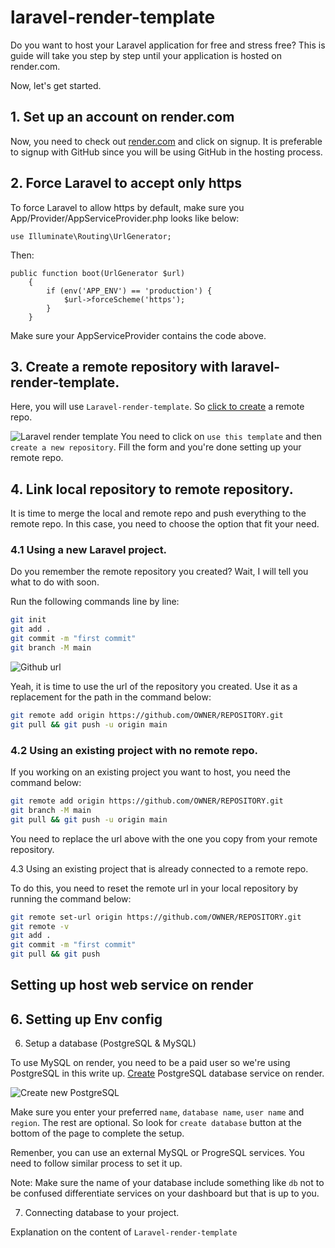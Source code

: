 # laravel-render-template

Do you want to host your Laravel application for free and stress free? This is guide will take you step by step until your application is hosted on render.com. 

Now, let's get started.

## 1. Set up an account on render.com

Now, you need to check out [render.com](https://render.com) and click on signup. It is preferable to signup with GitHub since you will be using GitHub in the hosting process.

## 2. Force Laravel to accept only https

To force Laravel to allow https by default, make sure you App/Provider/AppServiceProvider.php looks like below:


```
use Illuminate\Routing\UrlGenerator;
```

Then:

```
public function boot(UrlGenerator $url)
    {
        if (env('APP_ENV') == 'production') {
            $url->forceScheme('https');
        }
    }
```
Make sure your AppServiceProvider contains the code above.

## 3. Create a remote repository with laravel-render-template.

Here, you will use `Laravel-render-template`. So [click to create](https://github.com/codingnninja/laravel-render-template) a remote repo.

![Laravel render template](https://res.cloudinary.com/nyscapp/image/upload/v1686174427/create_laravel-render_template_hpcqts.png)
You need to click on `use this template` and then `create a new repository`. Fill the form and you're done setting up your remote repo.

## 4. Link local repository to remote repository.

It is time to merge the local and remote repo and push everything to the remote repo. In this case, you need to choose the option that fit your need.

### 4.1 Using a new Laravel project.

Do you remember the remote repository you created? Wait, I will tell you what to do with soon. 

Run the following commands line by line:

```sh
git init
git add .
git commit -m "first commit"
git branch -M main
```

![Github url](https://res.cloudinary.com/nyscapp/image/upload/v1686174426/laravel_render_repo_url_sztour.png)

Yeah, it is time to use the url of the repository you created. Use it as a replacement for the path in the command below:

```sh
git remote add origin https://github.com/OWNER/REPOSITORY.git
git pull && git push -u origin main
```
### 4.2 Using an existing project with no remote repo.

If you working on an existing project you want to host, you need the command below:

```sh
git remote add origin https://github.com/OWNER/REPOSITORY.git
git branch -M main
git pull && git push -u origin main
```
You need to replace the url above with the one you copy from your remote repository.

4.3 Using an existing project that is already connected to a remote repo.

To do this, you need to reset the remote url in your local repository by running the command below:

```sh
git remote set-url origin https://github.com/OWNER/REPOSITORY.git
git remote -v
git add .
git commit -m "first commit"
git pull && git push
```

## Setting up host web service on render

## 6. Setting up Env config

6. Setup a database (PostgreSQL & MySQL)

To use MySQL on render, you need to be a paid user so we're using PostgreSQL in this write up. [Create](https://dashboard.render.com/new/database) PostgreSQL database service on render.

![Create new PostgreSQL](https://res.cloudinary.com/nyscapp/image/upload/v1686174426/Laravel_render_postgresql_h5ynsn.png)

Make sure you enter your preferred `name`, `database name`, `user name` and `region`. The rest are optional. So look for `create database` button at the bottom of the page to complete the setup.

Remenber, you can use an external MySQL or ProgreSQL services. You need to follow similar process to set it up.

Note: Make sure the name of your database include something like `db` not to be confused differentiate services on your dashboard but that is up to you.

7. Connecting database to your project.

Explanation on the content of `Laravel-render-template`